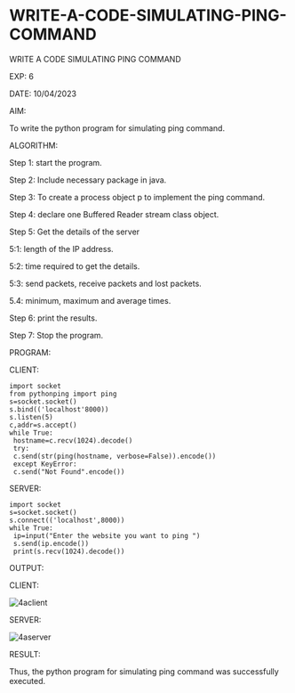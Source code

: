 # WRITE-A-CODE-SIMULATING-PING-COMMAND

WRITE A CODE SIMULATING PING COMMAND

EXP: 6

DATE:  10/04/2023

AIM:

To write the python program for simulating ping command.

ALGORITHM:

Step 1: start the program.

Step 2: Include necessary package in java.

Step 3: To create a process object p to implement the ping command.

Step 4: declare one Buffered Reader stream class object.

Step 5: Get the details of the server

5:1: length of the IP address.

5:2: time required to get the details.

5:3: send packets, receive packets and lost packets.

5.4: minimum, maximum and average times.

Step 6: print the results.

Step 7: Stop the program.


PROGRAM:


CLIENT:
```
import socket
from pythonping import ping
s=socket.socket()
s.bind(('localhost'8000))
s.listen(5)
c,addr=s.accept()
while True:
 hostname=c.recv(1024).decode()
 try:
 c.send(str(ping(hostname, verbose=False)).encode())
 except KeyError:
 c.send("Not Found".encode())
 ```
SERVER:
```
import socket
s=socket.socket()
s.connect(('localhost',8000))
while True:
 ip=input("Enter the website you want to ping ")
 s.send(ip.encode())
 print(s.recv(1024).decode())
```
OUTPUT:

CLIENT:

![4aclient](https://github.com/MaheshMuthuL/WRITE-A-CODE-SIMULATING-PING-COMMAND/assets/135570619/6eec5a53-1f58-4348-ac03-f9c03ff22c82)




SERVER:

![4aserver](https://github.com/MaheshMuthuL/WRITE-A-CODE-SIMULATING-PING-COMMAND/assets/135570619/476475bc-ec7a-4c15-936f-0c26cb4c9a80)





RESULT:

Thus, the python program for simulating ping command was successfully executed.
